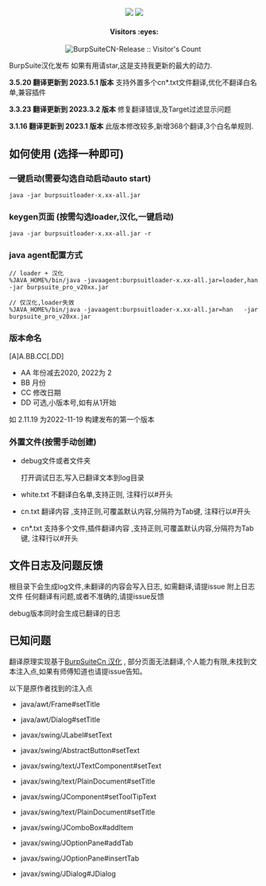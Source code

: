  


<p align="center">
<a href="https://github.com/Leon406/BurpSuiteCN-Release/releases/latest"><img src="https://img.shields.io/github/release/Leon406/BurpSuiteCN-Release.svg"/></a>
<img src="https://img.shields.io/github/downloads/Leon406/BurpSuiteCN-Release/total"/>
</p>

<h4 align="center">Visitors :eyes:</h4>

<p align="center"><img src="https://profile-counter.glitch.me/Leon406_BurpSuiteCN-Release/count.svg" alt="BurpSuiteCN-Release :: Visitor's Count" />
 <img width=0 height=0 src="https://profile-counter.glitch.me/Leon406/count.svg" alt="Leon406:: Visitor's Count" />

</p>
BurpSuite汉化发布   如果有用请star,这是支持我更新的最大的动力.

**3.5.20 翻译更新到 2023.5.1 版本**
 支持外置多个cn*.txt文件翻译,优化不翻译白名单,兼容插件
 
**3.3.23 翻译更新到 2023.3.2 版本**
 修复翻译错误,及Target过滤显示问题
 
 **3.1.16 翻译更新到 2023.1 版本**
 此版本修改较多,新增368个翻译,3个白名单规则.



## 如何使用 (选择一种即可)

### 一键启动(需要勾选自动启动auto start)

```
java -jar burpsuitloader-x.xx-all.jar
```

### keygen页面 (按需勾选loader,汉化,一键启动)

```
java -jar burpsuitloader-x.xx-all.jar -r
```


### java agent配置方式


```
// loader + 汉化
%JAVA_HOME%/bin/java -javaagent:burpsuitloader-x.xx-all.jar=loader,han   -jar burpsuite_pro_v20xx.jar

// 仅汉化,loader失效
%JAVA_HOME%/bin/java -javaagent:burpsuitloader-x.xx-all.jar=han   -jar burpsuite_pro_v20xx.jar

```

### 版本命名

[A]A.BB.CC[.DD]

- AA  年份减去2020, 2022为 2
- BB 月份
- CC 修改日期
- DD 可选,小版本号,如有从1开始



如 2.11.19 为2022-11-19 构建发布的第一个版本



### 外置文件(按需手动创建)

- debug文件或者文件夹  

  打开调试日志,写入已翻译文本到log目录

- white.txt   不翻译白名单,支持正则, 注释行以#开头

- cn.txt   翻译内容 ,支持正则,可覆盖默认内容,分隔符为Tab键, 注释行以#开头
- cn*.txt  支持多个文件,插件翻译内容 ,支持正则,可覆盖默认内容,分隔符为Tab键, 注释行以#开头


## 文件日志及问题反馈

根目录下会生成log文件,未翻译的内容会写入日志, 如需翻译,请提issue 附上日志文件
任何翻译有问题,或者不准确的,请提issue反馈

debug版本同时会生成已翻译的日志



## 已知问题

翻译原理实现基于[BurpSuiteCn 汉化](https://github.com/funkyoummp/BurpSuiteCn) , 部分页面无法翻译,个人能力有限,未找到文本注入点,如果有师傅知道也请提issue告知。

以下是原作者找到的注入点

- java/awt/Frame#setTitle

- java/awt/Dialog#setTitle

- javax/swing/JLabel#setText

- javax/swing/AbstractButton#setText

- javax/swing/text/JTextComponent#setText

- javax/swing/text/PlainDocument#setTitle

- javax/swing/JComponent#setToolTipText

- javax/swing/text/PlainDocument#setTitle

- javax/swing/JComboBox#addItem

- javax/swing/JOptionPane#addTab

- javax/swing/JOptionPane#insertTab

- javax/swing/JDialog#JDialog

  
